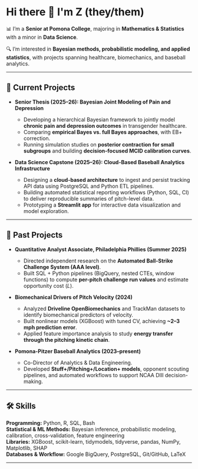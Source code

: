 # Hi there 👋 I'm Z (they/them)

📊 I’m a **Senior at Pomona College**, majoring in **Mathematics & Statistics** with a minor in **Data Science**.  

🔍 I’m interested in **Bayesian methods, probabilistic modeling, and applied statistics**, with projects spanning healthcare, biomechanics, and baseball analytics.  

---

## 📁 Current Projects

- **Senior Thesis (2025–26): Bayesian Joint Modeling of Pain and Depression**  
  - Developing a hierarchical Bayesian framework to jointly model **chronic pain and depression outcomes** in transgender healthcare.  
  - Comparing **empirical Bayes vs. full Bayes approaches**, with EB+ correction.  
  - Running simulation studies on **posterior contraction for small subgroups** and building **decision-focused MCID calibration curves**.  

- **Data Science Capstone (2025–26): Cloud-Based Baseball Analytics Infrastructure**  
  - Designing a **cloud-based architecture** to ingest and persist tracking API data using PostgreSQL and Python ETL pipelines.  
  - Building automated statistical reporting workflows (Python, SQL, CI) to deliver reproducible summaries of pitch-level data.  
  - Prototyping a **Streamlit app** for interactive data visualization and model exploration.  

---

## 🧪 Past Projects

- **Quantitative Analyst Associate, Philadelphia Phillies (Summer 2025)**  
  - Directed independent research on the **Automated Ball-Strike Challenge System (AAA level)**.  
  - Built SQL + Python pipelines (BigQuery, nested CTEs, window functions) to compute **per-pitch challenge run values** and estimate opportunity cost ($L$).  

- **Biomechanical Drivers of Pitch Velocity (2024)**  
  - Analyzed **Driveline OpenBiomechanics** and TrackMan datasets to identify biomechanical predictors of velocity.  
  - Built nonlinear models (XGBoost) with tuned CV, achieving **~2–3 mph prediction error**.  
  - Applied feature importance analysis to study **energy transfer through the pitching kinetic chain**.  

- **Pomona-Pitzer Baseball Analytics (2023–present)**  
  - Co-Director of Analytics & Data Engineering.  
  - Developed **Stuff+/Pitching+/Location+ models**, opponent scouting pipelines, and automated workflows to support NCAA DIII decision-making.  

---

## 🛠️ Skills

**Programming:** Python, R, SQL, Bash  
**Statistical & ML Methods:** Bayesian inference, probabilistic modeling, calibration, cross-validation, feature engineering  
**Libraries:** XGBoost, scikit-learn, tidymodels, tidyverse, pandas, NumPy, Matplotlib, SHAP  
**Databases & Workflow:** Google BigQuery, PostgreSQL, Git/GitHub, LaTeX  

---

